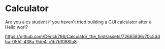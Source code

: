 # Calculator

Are you a cs student if you haven't tried building a GUI calculator after a Hello worl?


https://github.com/Derick796/Calculator_the_first/assets/72665836/70c5ddba-055f-438a-9de4-c1b7b1088fa8


